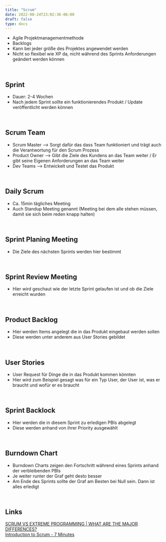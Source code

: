 ```yaml
---
title: "Scrum"
date: 2022-08-24T23:02:36-06:00
draft: false
type: docs
---
```



- Agile Projektmanagementmethode
- Backlogs
- Kann bei jeder größe des Projektes angewendet werden
- Nicht so flexibel wie XP da, nicht während des Sprints Anforderungen geändert werden können

<br>

## Sprint
- Dauer: 2-4 Wochen
- Nach jedem Sprint sollte ein funktionierendes Produkt / Update veröffentlicht werden können

<br>

## Scrum Team
- Scrum Master --> Sorgt dafür das dass Team funktioniert und trägt auch die Verantwortung für den Scrum Prozess
- Product Owner --> Gibt die Ziele des Kundens an das Team weiter / Er gibt seine Eigenen Anforderungen an das Team weiter
- Dev Teams --> Entwickelt und Testet das Produkt

<br>

## Daily Scrum
- Ca. 15min tägliches Meeting
- Auch Standup Meeting genannt (Meeting bei dem alle stehen müssen, damit sie sich beim reden knapp halten)

<br>

## Sprint Planing Meeting
- Die Ziele des nächsten Sprints werden hier bestimmt

<br>

## Sprint Review Meeting
- Hier wird geschaut wie der letzte Sprint gelaufen ist und ob die Ziele erreicht wurden

<br>

## Product Backlog
- Hier werden Items angelegt die in das Produkt eingebaut werden sollen
- Diese werden unter anderem aus User Stories gebildet

<br>

## User Stories
- User Request für Dinge die in das Produkt kommen könnten
- Hier wird zum Beispiel gesagt was für ein Typ User, der User ist, was er braucht und wofür er es braucht

<br>

## Sprint Backlock
- Hier werden die in diesem Sprint zu erledigen PBIs abgelegt
- Diese werden anhand von ihrer Priority ausgewählt

<br>

## Burndown Chart
- Burndown Charts zeigen den Fortschritt während eines Sprints anhand der verbleibenden PBIs
- Je weiter runter der Graf geht desto besser
- Am Ende des Sprints sollte der Graf am Besten bei Null sein. Dann ist alles erledigt

<br>

## Links
[SCRUM VS EXTREME PROGRAMMING | WHAT ARE THE MAJOR DIFFERENCES?](https://www.youtube.com/watch?v=PRYmsmMdlko)  
[Introduction to Scrum - 7 Minutes](https://www.youtube.com/watch?v=9TycLR0TqFA)  
